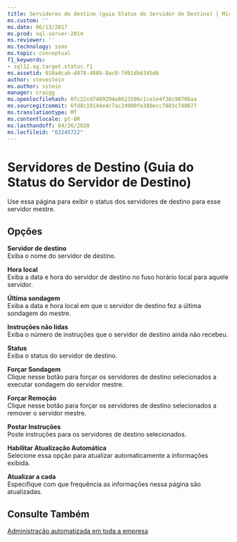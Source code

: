 ```yaml
---
title: Servidores de destino (guia Status do Servidor de Destino) | Microsoft Docs
ms.custom: ''
ms.date: 06/13/2017
ms.prod: sql-server-2014
ms.reviewer: ''
ms.technology: ssms
ms.topic: conceptual
f1_keywords:
- sql12.ag.target.status.f1
ms.assetid: 010a4cab-d878-4889-8ac8-7d91db6345d6
author: stevestein
ms.author: sstein
manager: craigg
ms.openlocfilehash: 0fc22cd7489294e8623596c1ce1e4f38c90706aa
ms.sourcegitcommit: 6fd8c1914de4c7ac24900fe388ecc7883c740077
ms.translationtype: MT
ms.contentlocale: pt-BR
ms.lasthandoff: 04/26/2020
ms.locfileid: "63245722"
---
```

# <a name="target-servers-target-server-status-tab"></a>Servidores de Destino (Guia do Status do Servidor de Destino)
  Use essa página para exibir o status dos servidores de destino para esse servidor mestre.  
  
## <a name="options"></a>Opções  
 **Servidor de destino**  
 Exiba o nome do servidor de destino.  
  
 **Hora local**  
 Exiba a data e hora do servidor de destino no fuso horário local para aquele servidor.  
  
 **Última sondagem**  
 Exiba a data e hora local em que o servidor de destino fez a última sondagem do mestre.  
  
 **Instruções não lidas**  
 Exiba o número de instruções que o servidor de destino ainda não recebeu.  
  
 **Status**  
 Exiba o status do servidor de destino.  
  
 **Forçar Sondagem**  
 Clique nesse botão para forçar os servidores de destino selecionados a executar sondagem do servidor mestre.  
  
 **Forçar Remoção**  
 Clique nesse botão para forçar os servidores de destino selecionados a remover o servidor mestre.  
  
 **Postar Instruções**  
 Poste instruções para os servidores de destino selecionados.  
  
 **Habilitar Atualização Automática**  
 Selecione essa opção para atualizar automaticamente a informações exibida.  
  
 **Atualizar a cada**  
 Especifique com que frequência as informações nessa página são atualizadas.  
  
## <a name="see-also"></a>Consulte Também  
 [Administração automatizada em toda a empresa](automated-administration-across-an-enterprise.md)  
  
  
